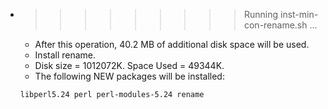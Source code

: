 * >>>>>>>>> Running inst-min-con-rename.sh ...
  * After this operation, 40.2 MB of additional disk space will be used.
  * Install rename.
  * Disk size = 1012072K. Space Used = 49344K.
  * The following NEW packages will be installed:
  ```bash
  libperl5.24 perl perl-modules-5.24 rename
  ```
